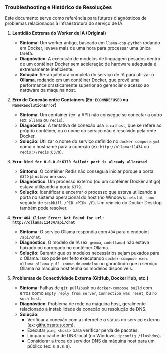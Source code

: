 ### Troubleshooting e Histórico de Resoluções

Este documento serve como referência para futuros diagnósticos de problemas relacionados à infraestrutura do serviço de IA.

1.  **Lentidão Extrema do Worker de IA (Original)**
    *   **Sintoma**: Um worker antigo, baseado em `llama-cpp-python` rodando em Docker, levava mais de uma hora para processar uma única tarefa.
    *   **Diagnóstico**: A execução de modelos de linguagem pesados dentro de um contêiner Docker sem aceleração de hardware adequada é extremamente ineficiente.
    *   **Solução**: Re-arquitetura completa do serviço de IA para utilizar o **Ollama**, rodando em um contêiner Docker, que provê uma performance drasticamente superior ao gerenciar o acesso ao hardware da máquina host.

2.  **Erro de Conexão entre Containers (Ex: `ECONNREFUSED` ou `NameResolutionError`)**
    *   **Sintoma**: Um container (ex: a API) não consegue se conectar a outro (ex: `ollama` ou `redis`).
    *   **Diagnóstico**: A tentativa de conexão usa `localhost`, que se refere ao próprio contêiner, ou o nome do serviço não é resolvido pela rede Docker.
    *   **Solução**: Utilizar o nome do serviço definido no `docker-compose.yml` como o hostname para a conexão (ex: `http://ollama:11434` ou `redis://redis:6379`).

3.  **Erro: `Bind for 0.0.0.0:6379 failed: port is already allocated`**
    *   **Sintoma**: O contêiner Redis não conseguia iniciar porque a porta `6379` já estava em uso.
    *   **Diagnóstico**: Um processo externo (ou um contêiner Docker antigo) estava utilizando a porta `6379`.
    *   **Solução**: Identificar e encerrar o processo que estava utilizando a porta no sistema operacional do host (no Windows: `netstat -ano` seguido de `taskkill /PID <PID> /F`). Um reinício do Docker Desktop também pode resolver.

4.  **Erro: `404 Client Error: Not Found for url: http://ollama:11434/api/chat`**
    *   **Sintoma**: O serviço Ollama respondia com `404` para o endpoint `/api/chat`.
    *   **Diagnóstico**: O modelo de IA (ex: `gemma`, `codellama`) não estava baixado ou carregado no contêiner Ollama.
    *   **Solução**: Garantir que os modelos necessários sejam puxados para o Ollama. Isso pode ser feito executando `docker-compose exec ollama ollama pull <nome-do-modelo>` ou garantindo que o serviço Ollama na máquina host tenha os modelos disponíveis.

5.  **Problemas de Conectividade Externa (GitHub, Docker Hub, etc.)**
    *   **Sintoma**: Falhas de `git pull`/`push` ou `docker-compose build` com erros como `Empty reply from server`, `Connection was reset`, ou `no such host`.
    *   **Diagnóstico**: Problema de rede na máquina host, geralmente relacionado a instabilidade da conexão ou resolução de DNS.
    *   **Solução**: 
        *   Verificar a conexão com a internet e o status do serviço externo (ex: [githubstatus.com](https://www.githubstatus.com/)).
        *   Executar `ping <host>` para verificar perda de pacotes.
        *   Limpar o cache de DNS local (no Windows: `ipconfig /flushdns`).
        *   Considerar a troca do servidor DNS da máquina host para um público (ex: `8.8.8.8`).
